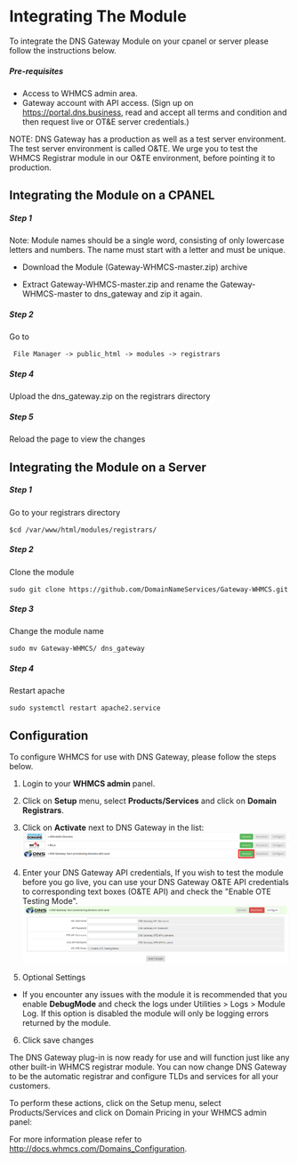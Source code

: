 # Integrating The Module

To integrate the DNS Gateway Module on your cpanel or server please follow the instructions below.

##### Pre-requisites

- Access to WHMCS admin area.
- Gateway account with API access. (Sign up on https://portal.dns.business, read and accept all terms and condition and then request live or OT&E server credentials.) 

NOTE: DNS Gateway has a production as well as a test server environment. The test server environment is called O&TE. We urge you to test the WHMCS Registrar module in our O&TE environment, before pointing it to production. 

## Integrating the Module on a CPANEL

##### Step 1


Note: Module names should be a single word, consisting of only lowercase letters and numbers. The name must start with a letter and must be unique.

- Download the Module (Gateway-WHMCS-master.zip) archive

- Extract Gateway-WHMCS-master.zip and rename the Gateway-WHMCS-master to dns_gateway and zip it again.


##### Step 2

Go to
```
 File Manager -> public_html -> modules -> registrars
```

##### Step 4

Upload the dns_gateway.zip on the registrars directory

##### Step 5 

Reload the page to view the changes




## Integrating the Module on a Server

##### Step 1 

Go to your registrars directory
```
$cd /var/www/html/modules/registrars/
```
##### Step 2

Clone the module
```
sudo git clone https://github.com/DomainNameServices/Gateway-WHMCS.git
```
##### Step 3

Change the module name
```
sudo mv Gateway-WHMCS/ dns_gateway
```
##### Step 4

Restart apache 
```
sudo systemctl restart apache2.service
```

## Configuration

To configure WHMCS for use with DNS Gateway, please follow the steps below.

1. Login to your **WHMCS admin** panel.
2. Click on **Setup** menu, select **Products/Services** and click on **Domain Registrars**.
3. Click on **Activate** next to DNS Gateway in the list:
![Activate Plugin](https://github.com/calebtech/pictures/blob/master/Screenshot%20from%202019-05-16%2009-09-24.png)

4. Enter your DNS Gateway API credentials, If you wish to test the module before you go live, you can use your DNS Gateway O&TE API credentials to corresponding text boxes (O&TE API) and check the "Enable OTE Testing Mode".
![Activate Plugin](https://github.com/calebtech/pictures/blob/master/Screenshot%20from%202019-05-16%2009-36-04.png)

5. Optional Settings
 - If you encounter any issues with the module it is recommended that you enable **DebugMode** and check the logs under Utilities > Logs > Module Log. If this option is disabled the module will only be logging errors returned by the module.
 
6. Click save changes

The DNS Gateway plug-in is now ready for use and will function just like any other built-in WHMCS registrar module. You can now change DNS Gateway to be the automatic registrar and configure TLDs and services for all your customers. 

To perform these actions, click on the Setup menu, select Products/Services and click on Domain Pricing in your WHMCS admin panel:

For more information please refer to http://docs.whmcs.com/Domains_Configuration.


